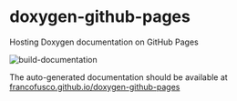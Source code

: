 # doxygen-github-pages

Hosting Doxygen documentation on GitHub Pages

![build-documentation](https://github.com/francofusco/doxygen-github-pages/workflows/build-documentation/badge.svg)

The auto-generated documentation should be available at [francofusco.github.io/doxygen-github-pages](https://francofusco.github.io/doxygen-github-pages/)
